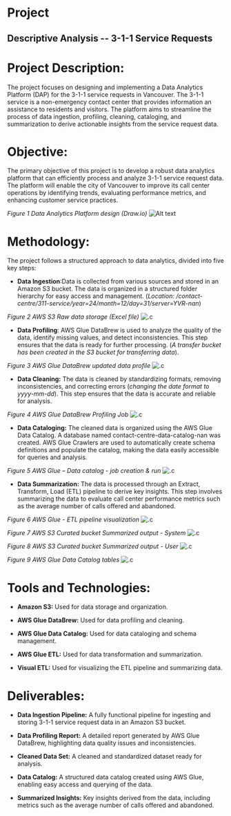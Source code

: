 # Project

## Descriptive Analysis -- 3-1-1 Service Requests

# Project Description:
The project focuses on designing and implementing a Data Analytics Platform (DAP) for the 3-1-1 service requests in Vancouver. The 3-1-1 service is a non-emergency contact center that provides information an assistance to residents and visitors. The platform aims to streamline the process of data ingestion, profiling, cleaning, cataloging, and summarization to derive actionable insights from the service request data.

# Objective:
The primary objective of this project is to develop a robust data analytics platform that can efficiently process and analyze 3-1-1 service request data. The platform will enable the city of Vancouver to improve its call center operations by identifying trends, evaluating performance metrics, and enhancing customer service practices.

*Figure 1 Data Analytics Platform design (Draw.io)*
![Alt text](https://raw.githubusercontent.com/nandini-sangaraju/data-analyst-nandini/main/Images/objective.png)
# Methodology:

The project follows a structured approach to data analytics, divided into five key steps:

-   **Data Ingestion**:Data is collected from various sources and stored in an Amazon S3 bucket. The data is organized in a structured folder hierarchy for easy access and management. (*Location: /contact-centre/311-service/year=24/month=12/day=31/server=YVR-nan*)

 *Figure 2 AWS S3 Raw data storage (Excel file)*
 ![.c](https://github.com/nandini-sangaraju/data-analyst-nandini/blob/main/Images/data_ingestion.png)
    
-   **Data Profiling**: AWS Glue DataBrew is used to analyze the quality of the data, identify missing values, and detect inconsistencies. This step ensures that the data is ready for further processing. (*A transfer bucket has been created in the S3 bucket for transferring data*).

*Figure 3 AWS Glue DataBrew updated data profile*
![.c](https://github.com/nandini-sangaraju/data-analyst-nandini/blob/main/Images/data_profiling.jpeg)
    
-   **Data Cleaning:** The data is cleaned by standardizing formats, removing inconsistencies, and correcting errors (*changing the date format to yyyy-mm-dd*). This step ensures that the data is accurate and reliable for analysis.

*Figure 4 AWS Glue DataBrew Profiling Job*
![.c](https://github.com/nandini-sangaraju/data-analyst-nandini/blob/main/Images/data_cleaning.jpeg)
    
-   **Data Cataloging:** The cleaned data is organized using the AWS Glue Data Catalog. A database named contact-centre-data-catalog-nan was created. AWS Glue Crawlers are used to automatically create schema definitions and populate the catalog, making the data easily accessible for queries and analysis.

*Figure 5 AWS Glue – Data catalog - job creation & run*
![.c](https://github.com/nandini-sangaraju/data-analyst-nandini/blob/main/Images/data_cataloging.jpeg)
    
-   **Data Summarization:** The data is processed through an Extract, Transform, Load (ETL) pipeline to derive key insights. This step involves summarizing the data to evaluate call center performance metrics such as the average number of calls offered and abandoned.

*Figure 6 AWS Glue - ETL pipeline visualization*
![.c](https://github.com/nandini-sangaraju/data-analyst-nandini/blob/main/Images/pipeline_visualization.jpeg)

*Figure 7 AWS S3 Curated bucket Summarized output - System*
![.c](https://github.com/nandini-sangaraju/data-analyst-nandini/blob/main/Images/Summ_out_sys.jpeg)

*Figure 8 AWS S3 Curated bucket Summarized output - User*
![.c](https://github.com/nandini-sangaraju/data-analyst-nandini/blob/main/Images/Summ_out_user.jpeg)

*Figure 9 AWS Glue Data Catalog tables*
![.c](https://github.com/nandini-sangaraju/data-analyst-nandini/blob/main/Images/Data_catalog_table.jpeg)

# Tools and Technologies:

-   **Amazon S3:** Used for data storage and organization.

-   **AWS Glue DataBrew:** Used for data profiling and cleaning.

-   **AWS Glue Data Catalog:** Used for data cataloging and schema
    management.

-   **AWS Glue ETL:** Used for data transformation and summarization.

-   **Visual ETL:** Used for visualizing the ETL pipeline and summarizing data.

# Deliverables:

-   **Data Ingestion Pipeline:** A fully functional pipeline for ingesting and storing 3-1-1 service request data in an Amazon S3 bucket.
    
-   **Data Profiling Report:** A detailed report generated by AWS Glue DataBrew, highlighting data quality issues and inconsistencies.
    
-   **Cleaned Data Set:** A cleaned and standardized dataset ready for analysis.
    

-   **Data Catalog:** A structured data catalog created using AWS Glue, enabling easy access and querying of the data.

    
-   **Summarized Insights:** Key insights derived from the data, including metrics such as the average number of calls offered and abandoned.
    
    

